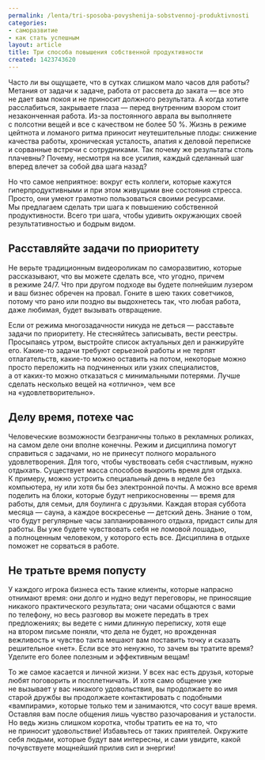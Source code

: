 ```yaml
---
permalink: /lenta/tri-sposoba-povyshenija-sobstvennoj-produktivnosti
categories:
- саморазвитие
- как стать успешным
layout: article
title: Три способа повышения собственной продуктивности
created: 1423743620
---
```

Часто ли вы ощущаете, что в сутках слишком мало часов для работы? Метания от задачи к задаче, работа от рассвета до заката — все это не дает вам покоя и не приносит должного результата. А когда хотите расслабиться, закрываете глаза — перед внутренним взором стоит незаконченная работа. Из-за постоянного аврала вы выполняете с полсотни вещей и все с качеством не более 50 %. Жизнь в режиме цейтнота и ломаного ритма приносит неутешительные плоды: снижение качества работы, хроническая усталость, апатия к деловой переписке и сорванные встречи с сотрудниками. Так почему же результаты столь плачевны? Почему, несмотря на все усилия, каждый сделанный шаг вперед влечет за собой два шага назад?

Но что самое неприятное: вокруг есть коллеги, которые кажутся гиперпродуктивными и при этом живущими вне состояния стресса. Просто, они умеют грамотно пользоваться своими ресурсами. Мы предлагаем сделать три шага к повышению собственной продуктивности. Всего три шага, чтобы удивить окружающих своей результативностью и бодрым видом.

## Расставляйте задачи по приоритету ##

Не верьте традиционным видеороликам по саморазвитию, которые рассказывают, что вы можете сделать все, что угодно, причем в режиме 24/7. Что при другом подходе вы будете полнейшим лузером и ваш бизнес обречен на провал. Гоните в шею таких советчиков, потому что рано или поздно вы выдохнетесь так, что любая работа, даже любимая, будет вызывать отвращение.

Если от режима многозадачности никуда не деться — расставьте задачи по приоритету. Не стесняйтесь записывать, вести реестры. Просыпаясь утром, выстройте список актуальных дел и ранжируйте его. Какие-то задачи требуют серьезной работы и не терпят отлагательств, какие-то можно оставить на потом, некоторые можно просто переложить на подчиненных или узких специалистов, а от каких-то можно отказаться с минимальными потерями. Лучше сделать несколько вещей на «отлично», чем все на «удовлетворительно».

## Делу время, потехе час ##

Человеческие возможности безграничны только в рекламных роликах, на самом деле они вполне конечны. Режим и дисциплина помогут справиться с задачами, но не принесут полного морального удовлетворения. Для того, чтобы чувствовать себя счастливым, нужно отдыхать. Существует масса способов выкроить время для отдыха. К примеру, можно устроить специальный день в неделе без компьютера, ну или хотя бы без электронной почты. А можно все время поделить на блоки, которые будут неприкосновенны — время для работы, для семьи, для боулинга с друзьями. Каждая вторая суббота месяца — сауна, а каждое воскресенье — детский день. Знание о том, что будут регулярные часы запланированного отдыха, придаст силы для работы. Вы уже будете чувствовать себя не ломовой лошадью, а полноценным человеком, у которого есть все. Дисциплина в отдыхе поможет не сорваться в работе.

## Не тратьте время попусту ##

У каждого игрока бизнеса есть такие клиенты, которые напрасно отнимают время: они долго и нудно ведут переговоры, не приносящие никакого практического результата; они часами общаются с вами по телефону, но весь разговор вы можете передать в трех предложениях; вы ведете с ними длинную переписку, хотя еще на втором письме поняли, что дела не будет, но врожденная вежливость и чувство такта мешают вам поставить точку и сказать решительное «нет». Если все это ненужно, то зачем вы тратите время? Уделите его более полезным и эффективным вещам!

То же самое касается и личной жизни. У всех нас есть друзья, которые любят поговорить и посплетничать. И хотя само общение уже не вызывает у вас никакого удовольствия, вы продолжаете во имя старой дружбы вы продолжаете контактировать с подобными «вампирами», которые только тем и занимаются, что сосут ваше время. Оставляя вам после общения лишь чувство разочарования и усталости. Но ведь жизнь слишком коротка, чтобы тратить ее на то, что не приносит удовольствие! Избавьтесь от таких приятелей. Окружите себя людьми, которые будут вам интересны, и сами увидите, какой почувствуете мощнейший прилив сил и энергии!
